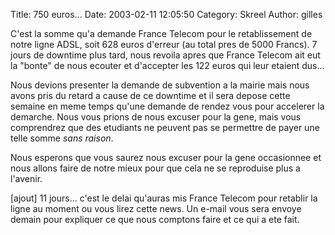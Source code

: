 Title: 750 euros...
Date: 2003-02-11 12:05:50
Category: Skreel
Author: gilles

C'est la somme qu'a demande France Telecom pour le retablissement de notre ligne ADSL, soit 628 euros d'erreur (au total pres de 5000 Francs).
7 jours de downtime plus tard, nous revoila apres que France Telecom ait eut la "bonte" de nous ecouter et d'accepter les 122 euros qui leur etaient dus...

Nous devions presenter la demande de subvention a la mairie mais nous avons pris du retard a cause de ce downtime et il sera depose cette semaine en meme temps qu'une demande de rendez vous pour accelerer la demarche. Nous vous prions de nous excuser pour la gene, mais vous comprendrez que des etudiants ne peuvent pas se permettre de payer une telle somme _sans raison_.

Nous esperons que vous saurez nous excuser pour la gene occasionnee et nous allons faire de notre mieux pour que cela ne se reproduise plus a l'avenir.

[ajout]
11 jours... c'est le delai qu'auras mis France Telecom pour retablir la ligne au moment ou vous lirez cette news.
Un e-mail vous sera envoye demain pour expliquer ce que nous comptons faire et ce qui a ete fait.